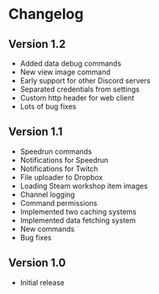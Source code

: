 ﻿# Changelog

## Version 1.2
* Added data debug commands
* New view image command
* Early support for other Discord servers
* Separated credentials from settings
* Custom http header for web client
* Lots of bug fixes

## Version 1.1
* Speedrun commands
* Notifications for Speedrun
* Notifications for Twitch
* File uploader to Dropbox
* Loading Steam workshop item images
* Channel logging
* Command permissions
* Implemented two caching systems
* Implemented data fetching system
* New commands
* Bug fixes

## Version 1.0
* Initial release
